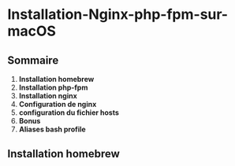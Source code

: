 # Installation-Nginx-php-fpm-sur-macOS

## Sommaire
1. **Installation homebrew**
2. **Installation php-fpm**
3. **Installation nginx**
  3. **Configuration de nginx**
4. **configuration du fichier hosts**
5. **Bonus**
  5. **Aliases bash profile**

## Installation homebrew
